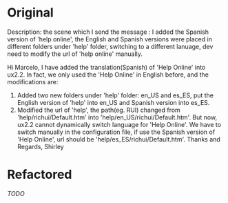 # Original

Description: the scene which I send the message : I added the Spanish version of 'help online', the English and Spanish versions were placed in different folders under 'help' folder, switching to a different lanuage, dev need to modify the url of 'help online' manually.

Hi Marcelo,
I have added the translation(Spanish) of 'Help Online' into ux2.2. In fact, we only used the 'Help Online' in English before, and the modifications are:
1. Added two new folders under 'help' folder: en_US and es_ES, put the English version of 'help' into en_US and Spanish version into es_ES.
2. Modified the url of 'help', the path(eg. RUI) changed from 'help/richui/Default.htm' into 'help/en_US/richui/Default.htm'.
But now, ux2.2 cannot dynamically switch language for 'Help Online'. We have to switch  manually in the configuration file, if use the Spanish version of 'Help Online', url should be 'help/es_ES/richui/Default.htm'.
Thanks and Regards,
Shirley

# Refactored

_TODO_